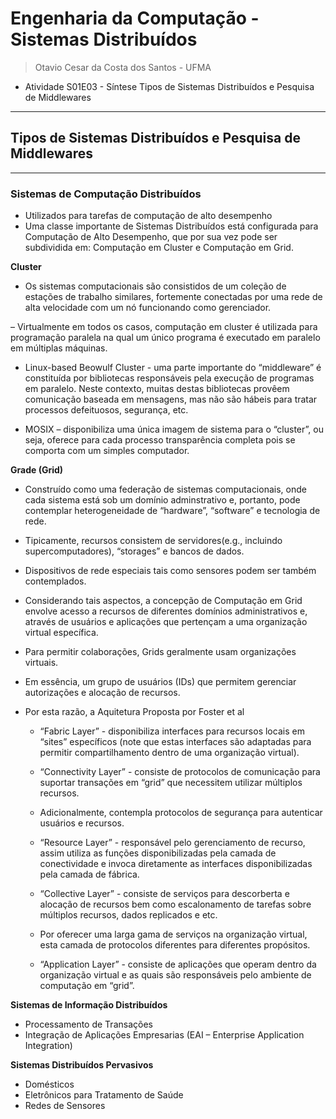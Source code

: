 # Engenharia da Computação - Sistemas Distribuídos
> Otavio Cesar da Costa dos Santos - UFMA

- Atividade S01E03 - Síntese Tipos de Sistemas Distribuídos e Pesquisa de Middlewares

---
## Tipos de Sistemas Distribuídos e Pesquisa de Middlewares
---

### Sistemas de Computação Distribuídos

- Utilizados para tarefas de computação de alto desempenho 
- Uma classe importante de Sistemas Distribuídos está configurada para Computação de Alto Desempenho, que por sua vez pode ser subdividida em: Computação em Cluster e Computação em Grid.

**Cluster** 

- Os sistemas computacionais são consistidos de um coleção de estações de trabalho similares, fortemente conectadas por uma rede de alta velocidade com um nó funcionando como gerenciador.

– Virtualmente em todos os casos, computação em cluster é utilizada para programação paralela na qual um único programa é executado em paralelo em múltiplas máquinas.

- Linux-based Beowulf Cluster - uma parte importante do “middleware” é constituída por bibliotecas responsáveis pela execução de programas em paralelo. Neste contexto, muitas destas bibliotecas provêem comunicação baseada em mensagens, mas não são hábeis para
tratar processos defeituosos, segurança, etc.

- MOSIX – disponibiliza uma única imagem de sistema para o “cluster”, ou seja, oferece para cada processo transparência completa pois se comporta com um simples computador. 

**Grade (Grid)** 

- Construído como uma federação de sistemas computacionais, onde cada sistema está sob um domínio adminstrativo e, portanto, pode contemplar heterogeneidade de “hardware”, “software” e tecnologia de rede.

- Tipicamente, recursos consistem de servidores(e.g., incluindo supercomputadores), “storages” e bancos de dados.

- Dispositivos de rede especiais tais como sensores podem ser também contemplados.

- Considerando tais aspectos, a concepção de Computação em Grid envolve acesso a recursos de diferentes domínios administrativos e, através de usuários e aplicações que pertençam a uma organização virtual específica.

- Para permitir colaborações, Grids geralmente usam organizações virtuais.

- Em essência, um grupo de usuários (IDs) que permitem gerenciar autorizações e alocação de recursos.

- Por esta razão, a Aquitetura Proposta por Foster et al

     - “Fabric Layer” - disponibiliza interfaces para recursos locais em “sites” específicos (note que estas interfaces são adaptadas para permitir compartilhamento dentro de uma organização virtual).

     - “Connectivity Layer” - consiste de protocolos de comunicação para suportar transações em “grid” que necessitem utilizar múltiplos recursos.

     - Adicionalmente, contempla protocolos de segurança para autenticar usuários e recursos.

     - “Resource Layer” - responsável pelo gerenciamento de recurso, assim utiliza as funções disponibilizadas pela camada de conectividade e invoca diretamente as interfaces disponibilizadas pela camada de fábrica.
     
     - “Collective Layer” - consiste de serviços para descorberta e alocação de recursos bem como escalonamento de tarefas sobre múltiplos recursos, dados replicados e etc.
     - Por oferecer uma larga gama de serviços na organização virtual, esta camada de protocolos diferentes para diferentes propósitos.

     - “Application Layer” - consiste de aplicações que operam dentro da organização virtual e as quais são responsáveis pelo ambiente de computação em “grid”.

**Sistemas de Informação Distribuídos** 
- Processamento de Transações  
- Integração de Aplicações Empresarias (EAI – Enterprise Application Integration)  

**Sistemas Distribuídos Pervasivos**   
- Domésticos 
- Eletrônicos  para  Tratamento  de  Saúde 
- Redes de Sensores
